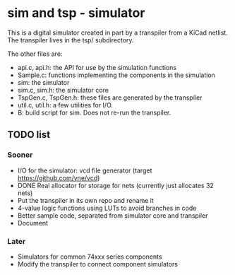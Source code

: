 # sim and tsp - simulator

This is a digital simulator created in part by a transpiler from a KiCad netlist. The transpiler lives in the tsp/ subdirectory.

The other files are:

- api.c, api.h: the API for use by the simulation functions
- Sample.c: functions implementing the components in the simulation
- sim: the simulator
- sim.c, sim.h: the simulator core
- TspGen.c, TspGen.h: these files are generated by the transpiler
- util.c, util.h: a few utilities for I/O.
- B: build script for sim. Does not re-run the transpiler.

## TODO list
### Sooner

 - I/O for the simulator: vcd file generator (target https://github.com/yne/vcd)
 - DONE Real allocator for storage for nets (currently just allocates 32 nets)
 - Put the transpiler in its own repo and rename it
 - 4-value logic functions using LUTs to avoid branches in code
 - Better sample code, separated from simulator core and transpiler
 - Document

### Later

 - Simulators for common 74xxx series components
 - Modify the transpiler to connect component simulators

